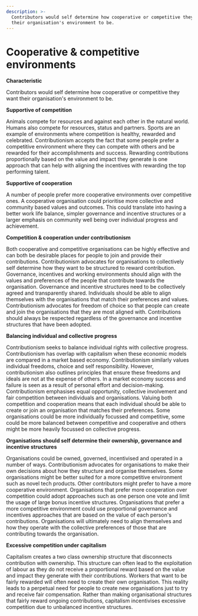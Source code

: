 ```yaml
---
description: >-
  Contributors would self determine how cooperative or competitive they want
  their organisation's environment to be.
---
```


# Cooperative & competitive environments

**Characteristic**

Contributors would self determine how cooperative or competitive they want their organisation's environment to be.



**Supportive of competition**

Animals compete for resources and against each other in the natural world. Humans also compete for resources, status and partners. Sports are an example of environments where competition is healthy, rewarded and celebrated. Contributionism accepts the fact that some people prefer a competitive environment where they can compete with others and be rewarded for their accomplishments and success. Rewarding contributions proportionally based on the value and impact they generate is one approach that can help with aligning the incentives with rewarding the top performing talent.



**Supportive of cooperation**

A number of people prefer more cooperative environments over competitive ones. A cooperative organisation could prioritise more collective and community based values and outcomes. This could translate into having a better work life balance, simpler governance and incentive structures or a larger emphasis on community well being over individual progress and achievement.



**Competition & cooperation under contributionism**

Both cooperative and competitive organisations can be highly effective and can both be desirable places for people to join and provide their contributions. Contributionism advocates for organisations to collectively self determine how they want to be structured to reward contribution. Governance, incentives and working environments should align with the values and preferences of the people that contribute towards the organisation. Governance and incentive structures need to be collectively agreed and transparently shared. Individuals should be able to align themselves with the organisations that match their preferences and values. Contributionism advocates for freedom of choice so that people can create and join the organisations that they are most aligned with. Contributions should always be respected regardless of the governance and incentive structures that have been adopted.



**Balancing individual and collective progress**

Contributionism seeks to balance individual rights with collective progress. Contributionism has overlap with capitalism when these economic models are compared in a market based economy. Contributionism similarly values individual freedoms, choice and self responsibility. However, contributionism also outlines principles that ensure these freedoms and ideals are not at the expense of others. In a market economy success and failure is seen as a result of personal effort and decision-making. Contributionism emphasises equal opportunity, collective involvement and fair competition between individuals and organisations. Valuing both competition and cooperation means that each individual should be able to create or join an organisation that matches their preferences. Some organisations could be more individually focussed and competitive, some could be more balanced between competitive and cooperative and others might be more heavily focussed on collective progress.



**Organisations should self determine their ownership, governance and incentive structures**

Organisations could be owned, governed, incentivised and operated in a number of ways. Contributionism advocates for organisations to make their own decisions about how they structure and organise themselves. Some organisations might be better suited for a more competitive environment such as novel tech products. Other contributors might prefer to have a more cooperative environment. Organisations that prefer more cooperation over competition could adopt approaches such as one person one vote and limit the usage of large bonus incentive structures. Organisations that prefer a more competitive environment could use proportional governance and incentives approaches that are based on the value of each person's contributions. Organisations will ultimately need to align themselves and how they operate with the collective preferences of those that are contributing towards the organisation.



**Excessive competition under capitalism**

Capitalism creates a two class ownership structure that disconnects contribution with ownership. This structure can often lead to the exploitation of labour as they do not receive a proportional reward based on the value and impact they generate with their contributions. Workers that want to be fairly rewarded will often need to create their own organisation. This reality leads to a perpetual need for people to create new organisations just to try and receive fair compensation. Rather than making organisational structures that fairly reward ongoing contributions, capitalism incentivises excessive competition due to unbalanced incentive structures.
